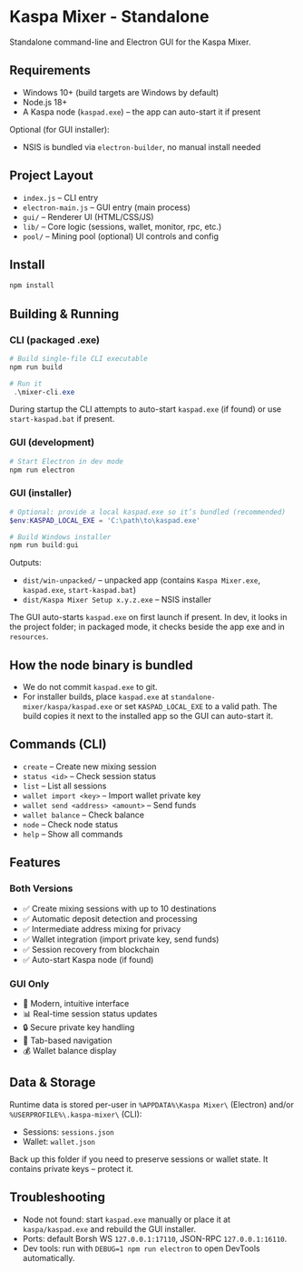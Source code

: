 # Kaspa Mixer - Standalone

Standalone command-line and Electron GUI for the Kaspa Mixer.

## Requirements

- Windows 10+ (build targets are Windows by default)
- Node.js 18+
- A Kaspa node (`kaspad.exe`) – the app can auto-start it if present

Optional (for GUI installer):
- NSIS is bundled via `electron-builder`, no manual install needed

## Project Layout

- `index.js` – CLI entry
- `electron-main.js` – GUI entry (main process)
- `gui/` – Renderer UI (HTML/CSS/JS)
- `lib/` – Core logic (sessions, wallet, monitor, rpc, etc.)
- `pool/` – Mining pool (optional) UI controls and config

## Install

```powershell
npm install
```

## Building & Running

### CLI (packaged .exe)
```powershell
# Build single-file CLI executable
npm run build

# Run it
 .\mixer-cli.exe
```

During startup the CLI attempts to auto-start `kaspad.exe` (if found) or use `start-kaspad.bat` if present.

### GUI (development)
```powershell
# Start Electron in dev mode
npm run electron
```

### GUI (installer)
```powershell
# Optional: provide a local kaspad.exe so it’s bundled (recommended)
$env:KASPAD_LOCAL_EXE = 'C:\path\to\kaspad.exe'

# Build Windows installer
npm run build:gui
```

Outputs:
- `dist/win-unpacked/` – unpacked app (contains `Kaspa Mixer.exe`, `kaspad.exe`, `start-kaspad.bat`)
- `dist/Kaspa Mixer Setup x.y.z.exe` – NSIS installer

The GUI auto-starts `kaspad.exe` on first launch if present. In dev, it looks in the project folder; in packaged mode, it checks beside the app exe and in `resources`.

## How the node binary is bundled

- We do not commit `kaspad.exe` to git.
- For installer builds, place `kaspad.exe` at `standalone-mixer/kaspa/kaspad.exe` or set `KASPAD_LOCAL_EXE` to a valid path. The build copies it next to the installed app so the GUI can auto-start it.

## Commands (CLI)

- `create` – Create new mixing session
- `status <id>` – Check session status
- `list` – List all sessions
- `wallet import <key>` – Import wallet private key
- `wallet send <address> <amount>` – Send funds
- `wallet balance` – Check balance
- `node` – Check node status
- `help` – Show all commands

## Features

### Both Versions
- ✅ Create mixing sessions with up to 10 destinations
- ✅ Automatic deposit detection and processing
- ✅ Intermediate address mixing for privacy
- ✅ Wallet integration (import private key, send funds)
- ✅ Session recovery from blockchain
- ✅ Auto-start Kaspa node (if found)

### GUI Only
- 🎨 Modern, intuitive interface
- 📊 Real-time session status updates
- 🔒 Secure private key handling
- 📱 Tab-based navigation
- 💰 Wallet balance display

## Data & Storage

Runtime data is stored per-user in `%APPDATA%\Kaspa Mixer\` (Electron) and/or `%USERPROFILE%\.kaspa-mixer\` (CLI):

- Sessions: `sessions.json`
- Wallet: `wallet.json`

Back up this folder if you need to preserve sessions or wallet state. It contains private keys – protect it.


## Troubleshooting

- Node not found: start `kaspad.exe` manually or place it at `kaspa/kaspad.exe` and rebuild the GUI installer.
- Ports: default Borsh WS `127.0.0.1:17110`, JSON-RPC `127.0.0.1:16110`.
- Dev tools: run with `DEBUG=1 npm run electron` to open DevTools automatically.


